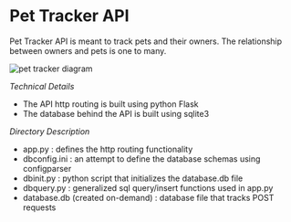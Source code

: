 # Pet Tracker API

Pet Tracker API is meant to track pets and their owners. The relationship between owners and pets is one to many. 

![pet tracker diagram](/docs/images/pet_tracker.jpeg)

*Technical Details*
- The API http routing is built using python Flask
- The database behind the API is built using sqlite3

*Directory Description*
- app.py : defines the http routing functionality
- dbconfig.ini : an attempt to define the database schemas using configparser
- dbinit.py : python script that initializes the database.db file
- dbquery.py : generalized sql query/insert functions used in app.py
- database.db (created on-demand) : database file that tracks POST requests
